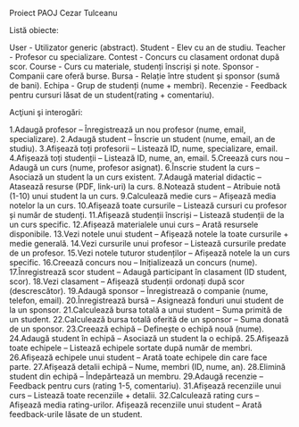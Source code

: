 Proiect PAOJ Cezar Tulceanu

Listă obiecte:

User - Utilizator generic (abstract).
Student - Elev cu an de studiu.
Teacher - Profesor cu specializare.
Contest - Concurs cu clasament ordonat după scor.
Course - Curs cu materiale, studenți înscriși și note.
Sponsor - Companii care oferă burse.
Bursa - Relație între student și sponsor (sumă de bani).
Echipa - Grup de studenți (nume + membri).
Recenzie - Feedback pentru cursuri lăsat de un student(rating + comentariu).

Acţiuni şi interogări:

1.Adaugă profesor – Înregistrează un nou profesor (nume, email, specializare).
2.Adaugă student – Înscrie un student (nume, email, an de studiu).
3.Afișează toți profesorii – Listează ID, nume, specializare, email.
4.Afișează toți studenții – Listează ID, nume, an, email.
5.Creează curs nou – Adaugă un curs (nume, profesor asignat).
6.Înscrie student la curs – Asociază un student la un curs existent.
7.Adaugă material didactic – Atasează resurse (PDF, link-uri) la curs.
8.Notează student – Atribuie notă (1-10) unui student la un curs.
9.Calculează medie curs – Afișează media notelor la un curs.
10.Afișează toate cursurile – Listează cursuri cu profesor și număr de studenți.
11.Afișează studenții înscriși – Listează studenții de la un curs specific.
12.Afișează materialele unui curs – Arată resursele disponibile.
13.Vezi notele unui student – Afișează notele la toate cursurile + medie generală.
14.Vezi cursurile unui profesor – Listează cursurile predate de un profesor.
15.Vezi notele tuturor studenților – Afișează notele la un curs specific.
16.Creează concurs nou – Inițializează un concurs (nume).
17.Înregistrează scor student – Adaugă participant în clasament (ID student, scor).
18.Vezi clasament – Afișează studenții ordonați după scor (descrescător).
19.Adaugă sponsor – Înregistrează o companie (nume, telefon, email).
20.Înregistrează bursă – Asignează fonduri unui student de la un sponsor.
21.Calculează bursa totală a unui student – Suma primită de un student.
22.Calculează bursa totală oferită de un sponsor – Suma donată de un sponsor.
23.Creează echipă – Definește o echipă nouă (nume).
24.Adaugă student în echipă – Asociază un student la o echipă.
25.Afișează toate echipele – Listează echipele sortate după număr de membri.
26.Afișează echipele unui student – Arată toate echipele din care face parte.
27.Afișează detalii echipă – Nume, membri (ID, nume, an).
28.Elimină student din echipă – Îndepărtează un membru.
29.Adaugă recenzie – Feedback pentru curs (rating 1-5, comentariu).
31.Afișează recenziile unui curs – Listează toate recenziile + detalii.
32.Calculează rating curs – Afișează media rating-urilor.
Afișează recenziile unui student – Arată feedback-urile lăsate de un student.
